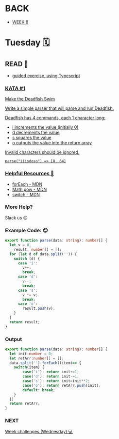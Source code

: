 # BACK 
<ul>
<li><a href="https://github.com/Lesdith/core-code-from-scratch-readme/blob/main/Weeks/Week%208%20Typescript/Week%208.md"> WEEK 8 </a> </li>
</ul>

# Tuesday 🗓️

## READ 📖
<ul>
  <li><a href="https://docs.microsoft.com/en-us/learn/modules/typescript-generics/"Define generics in TypeScript </a> guided exercise, using Typescript</li>
</ul>

### KATA #1
Make the Deadfish Swim

Write a simple parser that will parse and run Deadfish.

Deadfish has 4 commands, each 1 character long:

<ul>
  <li>i increments the value (initially 0)</li>
  <li>d decrements the value </li>
  <li> s squares the value </li>
  <li> o outputs the value into the return array </li>
</ul>
Invalid characters should be ignored.

```
parse("iiisdoso") => [8, 64]
```

### Helpful Resources 📖
<ul>
 <li><a href="https://developer.mozilla.org/en-US/docs/Web/JavaScript/Reference/Global_Objects/Array/forEach">forEach - MDN</a> </li>
  <li><a href="https://developer.mozilla.org/en-US/docs/Web/JavaScript/Reference/Global_Objects/Math/pow">Math.pow - MDN</a> </li>
    <li><a href="https://developer.mozilla.org/en-US/docs/Web/JavaScript/Reference/Statements/switch">switch - MDN</a> </li>
</ul>

### More Help?
Slack us 😉



### Example Code: 😉
```Typescript
export function parse(data: string): number[] {
  let v = 0,
    result: number[] = [];
  for (let d of data.split('')) {
    switch (d) {
      case 'i':
        v++;
        break;
      case 'd':
        v--;
        break;
      case 's':
        v *= v;
        break;
      case 'o':
        result.push(v);
    }
  }
  return result;
}
```
### Output

```Typescript
export function parse(data: string): number[] {
  let init:number = 0;
  let retArr:number[] = [];
  data.split('').forEach((item)=> {
    switch(item) {
        case('i'): return init+=1;
        case('d'): return init-=1;
        case('s'): return init=init**2;
        case('o'): return retArr.push(init);
        default: break;
    }
  })
  return retArr;
}
```



### NEXT

<a href="https://github.com/Lesdith/core-code-from-scratch-readme/blob/main/Weeks/Week%208%20Typescript/Week%20challenges%20(Wednesday)%20.md"> Week challenges (Wednesday) 💻
</a>
